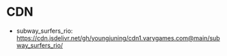 # CDN

- subway_surfers_rio: https://cdn.jsdelivr.net/gh/youngjuning/cdn1.varygames.com@main/subway_surfers_rio/